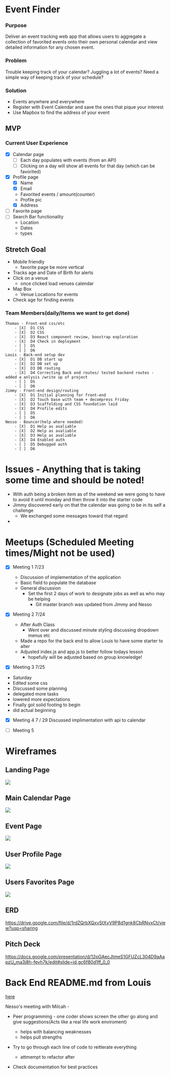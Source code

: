# Event Finder

### Purpose
  Deliver an event tracking web app that allows users to aggregate a collection of favorited events onto their own personal calendar and view detailed information for any chosen event.

### Problem
  Trouble keeping track of your calendar? Juggling a lot of events? Need a simple way of keeping track of your schedule?

### Solution
  - Events anywhere and everywhere
  - Register with Event Calendar and save the ones that pique your interest
  - Use Mapbox to find the address of your event

## MVP
### Current User Experience
- [X] Calendar page
  - [ ] Each day populates with events (from an API)
  - [ ] Clicking on a day will show all events for that day (which can be favorited)
- [X] Profile page 
  - [X] Name
  - [X] Email
  - Favorited events / amount(counter)
  - Profile pic
  - [X] Address
- [ ] Favorite page
- [ ] Search Bar functionality
  - Location
  - Dates
  - types

## Stretch Goal
- Mobile friendly
  - favorite page be more vertical 
- Tracks age and Date of Birth for alerts
- Click on a venue
  - once clicked load venues calendar
- Map Box 
  - Venue Locations for events
- Check age for finding events

### Team Members(daily/Items we want to get done)
    Thomas - Front-end css/etc
        - [X]  D1 CSS
        - [X]  D2 CSS
        - [X]  D3 React component review, boostrap exploration
        - [X]  D4 Check in deployment
        - [ ]  D5
        - [ ]  D6
    Louis - Back-end setup dev
        - [X]  D1 DB start up
        - [X]  D2 DB set up
        - [X]  D3 DB routing
        - [X]  D4 Correcting Back end routes/ tested backend routes - added a anlysis /write up of project
        - [ ]  D5
        - [ ]  D6
    Jimmy - Front-end design/routing
        - [X]  D1 Initial planning for front-end
        - [X]  D2 Touch base with team + decompress Friday
        - [X]  D3 Scaffolding and CSS foundation laid
        - [X]  D4 Profile edits 
        - [ ]  D5
        - [ ]  D6
    Nesso - Bouncer(help where needed)
        - [X]  D1 Help as avaliable
        - [X]  D2 Help as avaliable
        - [X]  D3 Help as avaliable
        - [X]  D4 Enabled auth
        - [ ]  D5 Debugged auth
        - [ ]  D6
# Issues - Anything that is taking some time and should be noted!
- With auth being a broken item as of the weekend we were going to have to avoid it until monday and then throw it into the starter code
- Jimmy discovered early on that the calendar was going to be in its self a challenge
  - We exchanged some messages toward that regard
- 
# Meetups (Scheduled Meeting times/Might not be used)
- [X] Meeting 1 7/23
  - Discussion of implementation of the application
  - Basic field to populate the database 
  - General discussion
    - Set the first 2 days of work to designate jobs as well as who may be helping
      - Git master branch was updated from Jimmy and Nesso 

- [X] Meeting 2 7/24
  - After Auth Class
    - Went over and discussed minute styling discussing dropdown menus etc
  - Made a repo for the back end to allow Louis to have some starter to alter 
  - Adjusted index.js and app.js to better follow todays lesson 
    - hopefully will be adjusted based on group knowledge!

- [X] Meeting 3 7/25
-  Saturday
 - Edited some css
 - Discussed some planning 
 - delegated more tasks 
 - lowered more expectations 
- Finally got solid footing to begin
- did actual beginning

- [X] Meeting 4 7 / 29
Discussed implimentation with api to calendar


- [ ] Meeting 5


# Wireframes

## Landing Page
![](/public/wireframe/Landing-Page-Wireframe.png)
## Main Calendar Page
![](/public/wireframe/Main-Page-Wireframe.png)
## Event Page
![](/public/wireframe/Event-Page-Wireframe.png)
## User Profile Page
![](/public/wireframe/Profile-Page-Wireframe.png)
## Users Favorites Page
![](/public/wireframe/Favorites-Page-Wireframe.png)

## ERD
https://drive.google.com/file/d/1rdZQrbXQxvStXyV9P8d1gnk8CbRNvxCt/view?usp=sharing

## Pitch Deck
 https://docs.google.com/presentation/d/12pGAecJtmeS1GFUZcL304D9aAapzU_ma3j8h-fevh7k/edit#slide=id.gc6f80d1ff_0_0

# Back End README.md from Louis
[here](./backend/README.md)

Nesso's meeting with Milcah - 
- Peer programming - one coder shows screen the other go along and give suggestions(Acts like a real life work enviroment)
  - helps with balancing weaknesses 
  - helps pull strengths
- Try to go through each line of code to reitterate everything
  - attmempt to refactor after 

- Check documentation for best practices 